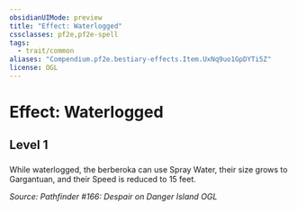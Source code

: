 ```yaml
---
obsidianUIMode: preview
title: "Effect: Waterlogged"
cssclasses: pf2e,pf2e-spell
tags:
  - trait/common
aliases: "Compendium.pf2e.bestiary-effects.Item.UxNq9uo1GpDYTi5Z"
license: OGL
---
```

# Effect: Waterlogged
## Level 1
### 






While waterlogged, the berberoka can use Spray Water, their size grows to Gargantuan, and their Speed is reduced to 15 feet.

*Source: Pathfinder #166: Despair on Danger Island*
*OGL*